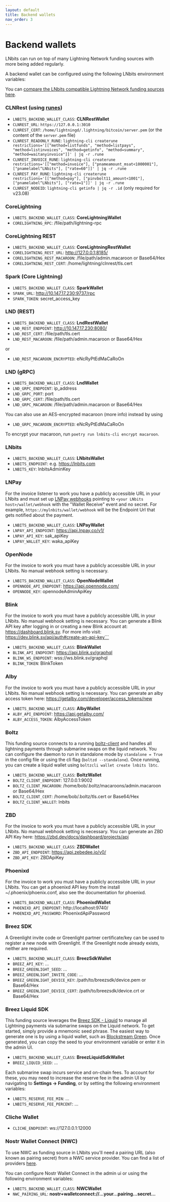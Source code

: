 ```yaml
---
layout: default
title: Backend wallets
nav_order: 3
---
```


# Backend wallets

LNbits can run on top of many Lightning Network funding sources with more being added regularly.

A backend wallet can be configured using the following LNbits environment variables:

You can [compare the LNbits compatible Lightning Network funding sources here](wallets.md).

### CLNRest (using [runes](https://docs.corelightning.org/reference/lightning-createrune))

- `LNBITS_BACKEND_WALLET_CLASS`: **CLNRestWallet**
- `CLNREST_URL`: `https://127.0.0.1:3010`
- `CLNREST_CERT`: `/home/lightningd/.lightning/bitcoin/server.pem` (or the content of the `server.pem` file)
- `CLNREST_READONLY_RUNE`: `lightning-cli createrune restrictions='[["method=listfunds", "method=listpays", "method=listinvoices", "method=getinfo", "method=summary", "method=waitanyinvoice"]]' | jq -r .rune`
- `CLNREST_INVOICE_RUNE`: `lightning-cli createrune restrictions='[["method=invoice"], ["pnameamount_msat<1000001"], ["pnamelabel^LNbits"], ["rate=60"]]' | jq -r .rune`
- `CLNREST_PAY_RUNE`: `lightning-cli createrune restrictions='[["method=pay"], ["pinvbolt11_amount<1001"], ["pnamelabel^LNbits"], ["rate=1"]]' | jq -r .rune`
- `CLNREST_NODEID`: `lightning-cli getinfo | jq -r .id` (only required for v23.08)

### CoreLightning

- `LNBITS_BACKEND_WALLET_CLASS`: **CoreLightningWallet**
- `CORELIGHTNING_RPC`: /file/path/lightning-rpc

### CoreLightning REST

- `LNBITS_BACKEND_WALLET_CLASS`: **CoreLightningRestWallet**
- `CORELIGHTNING_REST_URL`: http://127.0.0.1:8185/
- `CORELIGHTNING_REST_MACAROON`: /file/path/admin.macaroon or Base64/Hex
- `CORELIGHTNING_REST_CERT`: /home/lightning/clnrest/tls.cert

### Spark (Core Lightning)

- `LNBITS_BACKEND_WALLET_CLASS`: **SparkWallet**
- `SPARK_URL`: http://10.147.17.230:9737/rpc
- `SPARK_TOKEN`: secret_access_key

### LND (REST)

- `LNBITS_BACKEND_WALLET_CLASS`: **LndRestWallet**
- `LND_REST_ENDPOINT`: http://10.147.17.230:8080/
- `LND_REST_CERT`: /file/path/tls.cert
- `LND_REST_MACAROON`: /file/path/admin.macaroon or Base64/Hex

or

- `LND_REST_MACAROON_ENCRYPTED`: eNcRyPtEdMaCaRoOn

### LND (gRPC)

- `LNBITS_BACKEND_WALLET_CLASS`: **LndWallet**
- `LND_GRPC_ENDPOINT`: ip_address
- `LND_GRPC_PORT`: port
- `LND_GRPC_CERT`: /file/path/tls.cert
- `LND_GRPC_MACAROON`: /file/path/admin.macaroon or Base64/Hex

You can also use an AES-encrypted macaroon (more info) instead by using

- `LND_GRPC_MACAROON_ENCRYPTED`: eNcRyPtEdMaCaRoOn

To encrypt your macaroon, run `poetry run lnbits-cli encrypt macaroon`.

### LNbits

- `LNBITS_BACKEND_WALLET_CLASS`: **LNbitsWallet**
- `LNBITS_ENDPOINT`: e.g. https://lnbits.com
- `LNBITS_KEY`: lnbitsAdminKey

### LNPay

For the invoice listener to work you have a publicly accessible URL in your LNbits and must set up [LNPay webhooks](https://dashboard.lnpay.co/webhook/) pointing to `<your LNbits host>/wallet/webhook` with the "Wallet Receive" event and no secret. For example, `https://mylnbits/wallet/webhook` will be the Endpoint Url that gets notified about the payment.

- `LNBITS_BACKEND_WALLET_CLASS`: **LNPayWallet**
- `LNPAY_API_ENDPOINT`: https://api.lnpay.co/v1/
- `LNPAY_API_KEY`: sak_apiKey
- `LNPAY_WALLET_KEY`: waka_apiKey

### OpenNode

For the invoice to work you must have a publicly accessible URL in your LNbits. No manual webhook setting is necessary.

- `LNBITS_BACKEND_WALLET_CLASS`: **OpenNodeWallet**
- `OPENNODE_API_ENDPOINT`: https://api.opennode.com/
- `OPENNODE_KEY`: opennodeAdminApiKey

### Blink

For the invoice to work you must have a publicly accessible URL in your LNbits. No manual webhook setting is necessary. You can generate a Blink API key after logging in or creating a new Blink account at: https://dashboard.blink.sv. For more info visit: https://dev.blink.sv/api/auth#create-an-api-key```

- `LNBITS_BACKEND_WALLET_CLASS`: **BlinkWallet**
- `BLINK_API_ENDPOINT`: https://api.blink.sv/graphql
- `BLINK_WS_ENDPOINT`: wss://ws.blink.sv/graphql
- `BLINK_TOKEN`: BlinkToken

### Alby

For the invoice to work you must have a publicly accessible URL in your LNbits. No manual webhook setting is necessary. You can generate an alby access token here: https://getalby.com/developer/access_tokens/new

- `LNBITS_BACKEND_WALLET_CLASS`: **AlbyWallet**
- `ALBY_API_ENDPOINT`: https://api.getalby.com/
- `ALBY_ACCESS_TOKEN`: AlbyAccessToken

### Boltz

This funding source connects to a running [boltz-client](https://docs.boltz.exchange/v/boltz-client) and handles all lightning payments through submarine swaps on the liquid network.
You can configure the daemon to run in standalone mode by `standalone = True` in the config file or using the cli flag (`boltzd --standalone`).
Once running, you can create a liquid wallet using `boltzcli wallet create lnbits lbtc`.

- `LNBITS_BACKEND_WALLET_CLASS`: **BoltzWallet**
- `BOLTZ_CLIENT_ENDPOINT`: 127.0.0.1:9002
- `BOLTZ_CLIENT_MACAROON`: /home/bob/.boltz/macaroons/admin.macaroon or Base64/Hex
- `BOLTZ_CLIENT_CERT`: /home/bob/.boltz/tls.cert or Base64/Hex
- `BOLTZ_CLIENT_WALLET`: lnbits

### ZBD

For the invoice to work you must have a publicly accessible URL in your LNbits. No manual webhook setting is necessary. You can generate an ZBD API Key here: https://zbd.dev/docs/dashboard/projects/api

- `LNBITS_BACKEND_WALLET_CLASS`: **ZBDWallet**
- `ZBD_API_ENDPOINT`: https://api.zebedee.io/v0/
- `ZBD_API_KEY`: ZBDApiKey

### Phoenixd

For the invoice to work you must have a publicly accessible URL in your LNbits. You can get a phoenixd API key from the install
~/.phoenix/phoenix.conf, also see the documentation for phoenixd.

- `LNBITS_BACKEND_WALLET_CLASS`: **PhoenixdWallet**
- `PHOENIXD_API_ENDPOINT`: http://localhost:9740/
- `PHOENIXD_API_PASSWORD`: PhoenixdApiPassword

### Breez SDK

A Greenlight invite code or Greenlight partner certificate/key can be used to register a new node with Greenlight. If the Greenlight node already exists, neither are required.

- `LNBITS_BACKEND_WALLET_CLASS`: **BreezSdkWallet**
- `BREEZ_API_KEY`: ...
- `BREEZ_GREENLIGHT_SEED`: ...
- `BREEZ_GREENLIGHT_INVITE_CODE`: ...
- `BREEZ_GREENLIGHT_DEVICE_KEY`: /path/to/breezsdk/device.pem or Base64/Hex
- `BREEZ_GREENLIGHT_DEVICE_CERT`: /path/to/breezsdk/device.crt or Base64/Hex

### Breez Liquid SDK

This funding source leverages the [Breez SDK - Liquid](https://sdk-doc-liquid.breez.technology/) to manage all Lightning payments via submarine swaps on the Liquid network. To get started, simply provide a mnemonic seed phrase. The easiest way to generate one is by using a liquid wallet, such as [Blockstream Green](https://blockstream.com/green/). Once generated, you can copy the seed to your environment variable or enter it in the admin UI.

- `LNBITS_BACKEND_WALLET_CLASS`: **BreezLiquidSdkWallet**
- `BREEZ_LIQUID_SEED`: ...

Each submarine swap incurs service and on-chain fees. To account for these, you may need to increase the reserve fee in the admin UI by navigating to **Settings -> Funding**, or by setting the following environment variables:

- `LNBITS_RESERVE_FEE_MIN`: ...
- `LNBITS_RESERVE_FEE_PERCENT`: ...

### Cliche Wallet

- `CLICHE_ENDPOINT`: ws://127.0.0.1:12000

### Nostr Wallet Connect (NWC)

To use NWC as funding source in LNbits you'll need a pairing URL (also known as pairing secret) from a NWC service provider. You can find a list of providers [here](https://github.com/getAlby/awesome-nwc?tab=readme-ov-file#nwc-wallets).

You can configure Nostr Wallet Connect in the admin ui or using the following environment variables:

- `LNBITS_BACKEND_WALLET_CLASS`: **NWCWallet**
- `NWC_PAIRING_URL`: **nostr+walletconnect://...your...pairing...secret...**
